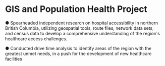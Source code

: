 # GIS and Population Health Project

● Spearheaded independent research on hospital accessibility in northern British Columbia, utilizing geospatial tools, route files,
network data sets, and census data to develop a comprehensive understanding of the region's healthcare access challenges. 

● Conducted drive time analysis to identify areas of the region with the greatest unmet needs, in a push for the development of new
healthcare facilities

